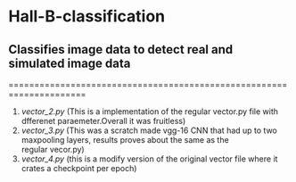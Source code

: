 # Hall-B-classification
## Classifies image data to detect real and simulated image data
=====================================================================

  1. *vector_2.py* (This is a implementation of the regular vector.py file with dfferenet paraemeter.Overall it was fruitless)
  2. *vector_3.py* (This was a scratch made vgg-16 CNN that had up to two maxpooling layers, results proves about the same as the        
                  regular vecor.py)
  3. *vector_4.py* (this is a modify version of the original vector file where it crates a checkpoint per epoch)
